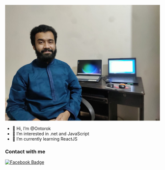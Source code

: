 ![Github Banner](assets/banner.jpeg)

- 👋 Hi, I’m @Ontorok
- 👀 I’m interested in .net and JavaScript
- 🌱 I’m currently learning ReactJS

### Contact with me

<a href="https://www.facebook.com/ontorok.dx"><img src="https://camo.githubusercontent.com/2d1ffa69dd491ebeca01b2098cf8233dd09950ff5895abccd5b455ca442abc59/68747470733a2f2f696d672e736869656c64732e696f2f62616467652f46616365626f6f6b2d3138373746323f7374796c653d666f722d7468652d6261646765266c6f676f3d66616365626f6f6b266c6f676f436f6c6f723d7768697465" alt="Facebook Badge" data-canonical></a>
